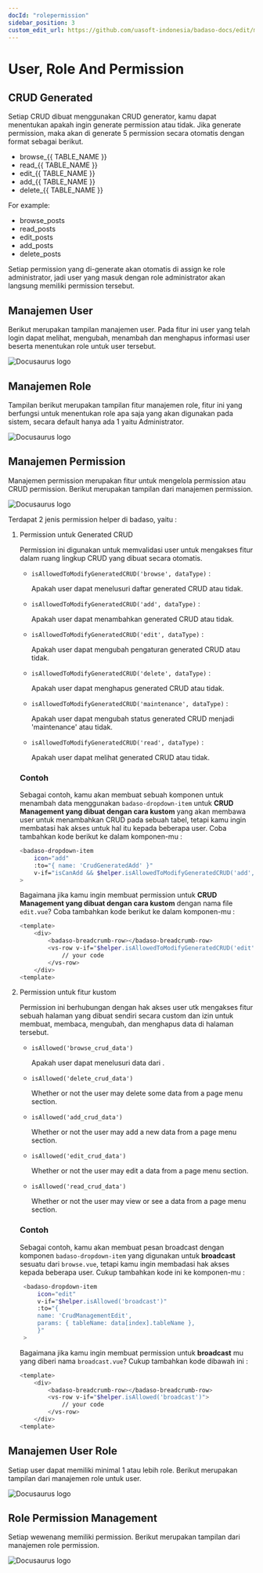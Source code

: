 ```yaml
---
docId: "rolepermission"
sidebar_position: 3
custom_edit_url: https://github.com/uasoft-indonesia/badaso-docs/edit/main/i18n/id/docusaurus-plugin-content-docs/current/core-concept/role-and-permission.md
---
```


# User, Role And Permission

## CRUD Generated

Setiap CRUD dibuat menggunakan CRUD generator, kamu dapat menentukan apakah ingin generate permission atau tidak. Jika generate permission, maka akan di generate 5 permission secara otomatis dengan format sebagai berikut.

- browse\_{{ TABLE_NAME }}
- read\_{{ TABLE_NAME }}
- edit\_{{ TABLE_NAME }}
- add\_{{ TABLE_NAME }}
- delete\_{{ TABLE_NAME }}

For example:

- browse_posts
- read_posts
- edit_posts
- add_posts
- delete_posts

Setiap permission yang di-generate akan otomatis di assign ke role administrator, jadi user yang masuk dengan role administrator akan langsung memiliki permission tersebut.

## Manajemen User

Berikut merupakan tampilan manajemen user. Pada fitur ini user yang telah login dapat melihat, mengubah, menambah dan menghapus informasi user beserta menentukan role untuk user tersebut.

![Docusaurus logo](/img/user-management.png)

## Manajemen Role

Tampilan berikut merupakan tampilan fitur manajemen role, fitur ini yang berfungsi untuk menentukan role apa saja yang akan digunakan pada sistem, secara default hanya ada 1 yaitu Administrator.

![Docusaurus logo](/img/role-management.png)

## Manajemen Permission

Manajemen permission merupakan fitur untuk mengelola permission atau CRUD permission. Berikut merupakan tampilan dari manajemen permission.

![Docusaurus logo](/img/permission-management.png)

Terdapat 2 jenis permission helper di badaso, yaitu :

1. Permission untuk Generated CRUD

   Permission ini digunakan untuk memvalidasi user untuk mengakses fitur dalam ruang lingkup CRUD yang dibuat secara otomatis.

   - `isAllowedToModifyGeneratedCRUD('browse', dataType)` :

     Apakah user dapat menelusuri daftar generated CRUD atau tidak.

   - `isAllowedToModifyGeneratedCRUD('add', dataType)` :

     Apakah user dapat menambahkan generated CRUD atau tidak.

   - `isAllowedToModifyGeneratedCRUD('edit', dataType)` :

     Apakah user dapat mengubah pengaturan generated CRUD atau tidak.

   - `isAllowedToModifyGeneratedCRUD('delete', dataType)` :

     Apakah user dapat menghapus generated CRUD atau tidak.

   - `isAllowedToModifyGeneratedCRUD('maintenance', dataType)` :

     Apakah user dapat mengubah status generated CRUD menjadi 'maintenance' atau tidak.

   - `isAllowedToModifyGeneratedCRUD('read', dataType)` :

     Apakah user dapat melihat generated CRUD atau tidak.

   ### Contoh

   Sebagai contoh, kamu akan membuat sebuah komponen untuk menambah data menggunakan `badaso-dropdown-item` untuk **CRUD Management yang dibuat dengan cara kustom** yang akan membawa user untuk menambahkan CRUD pada sebuah tabel, tetapi kamu ingin membatasi hak akses untuk hal itu kepada beberapa user. Coba tambahkan kode berikut ke dalam komponen-mu :

   ```bash title="browse.vue"
   <badaso-dropdown-item
       icon="add"
       :to="{ name: 'CrudGeneratedAdd' }"
       v-if="isCanAdd && $helper.isAllowedToModifyGeneratedCRUD('add', dataType)"
   >
   ```

   Bagaimana jika kamu ingin membuat permission untuk **CRUD Management yang dibuat dengan cara kustom** dengan nama file `edit.vue`? Coba tambahkan kode berikut ke dalam komponen-mu :

   ```bash title="edit.vue"
   <template>
       <div>
           <badaso-breadcrumb-row></badaso-breadcrumb-row>
           <vs-row v-if="$helper.isAllowedToModifyGeneratedCRUD('edit', dataType)">
               // your code
           </vs-row>
       </div>
   <template>
   ```

2. Permission untuk fitur kustom

   Permission ini berhubungan dengan hak akses user utk mengakses fitur sebuah halaman yang dibuat sendiri secara custom dan izin untuk membuat, membaca, mengubah, dan menghapus data di halaman tersebut.

   - `isAllowed('browse_crud_data')`

     Apakah user dapat menelusuri data dari .

   - `isAllowed('delete_crud_data')`

     Whether or not the user may delete some data from a page menu section.

   - `isAllowed('add_crud_data')`

     Whether or not the user may add a new data from a page menu section.

   - `isAllowed('edit_crud_data')`

     Whether or not the user may edit a data from a page menu section.

   - `isAllowed('read_crud_data')`

     Whether or not the user may view or see a data from a page menu section.

   ### Contoh

   Sebagai contoh, kamu akan membuat pesan broadcast dengan komponen `badaso-dropdown-item` yang digunakan untuk **broadcast** sesuatu dari `browse.vue`, tetapi kamu ingin membadasi hak akses kepada beberapa user. Cukup tambahkan kode ini ke komponen-mu :

   ```bash title="browse.vue"
    <badaso-dropdown-item
        icon="edit"
        v-if="$helper.isAllowed('broadcast')"
        :to="{
        name: 'CrudManagementEdit',
        params: { tableName: data[index].tableName },
        }"
    >
   ```

   Bagaimana jika kamu ingin membuat permission untuk **broadcast** mu yang diberi nama `broadcast.vue`? Cukup tambahkan kode dibawah ini :

   ```bash title="edit.vue"
   <template>
       <div>
           <badaso-breadcrumb-row></badaso-breadcrumb-row>
           <vs-row v-if="$helper.isAllowed('broadcast')">
               // your code
           </vs-row>
       </div>
   <template>
   ```

## Manajemen User Role

Setiap user dapat memiliki minimal 1 atau lebih role. Berikut merupakan tampilan dari manajemen role untuk user.

![Docusaurus logo](/img/user-role-management.png)

## Role Permission Management

Setiap wewenang memiliki permission. Berikut merupakan tampilan dari manajemen role permission.

![Docusaurus logo](/img/role-permission-management.png)
